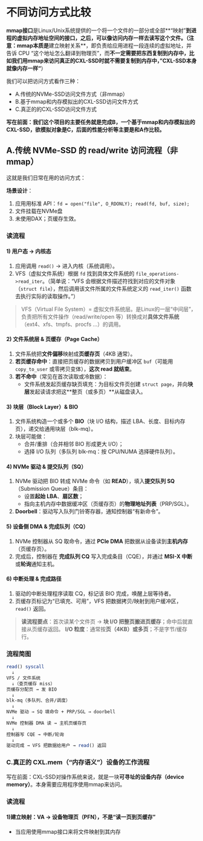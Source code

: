 # 不同访问方式比较

**mmap接口**是Linux/Unix系统提供的一个将一个文件的一部分或全部**“映射”**到进程的虚拟内存地址空间的接口，之后，可以像访问内存一样去读写这个文件。（**注意**：mmap本质是**建立映射关系**，即负责给应用进程一段连续的虚拟地址，并告诉 CPU “这个地址怎么翻译到物理页”，而**不一定需要把东西复制到内存中，比如我们用mmap来访问真正的CXL-SSD时就不需要复制到内存中，”CXL-SSD本身就像内存一样“**）

我们可以把访问方式看作三种：

- A.传统的NVMe-SSD访问文件方式（非mmap）
- B.基于mmap和内存模拟出的CXL-SSD访问文件方式
- C.真正的的CXL-SSD访问文件方式

**写在前面：我们这个项目的主要任务就是完成B，一个基于mmap和内存模拟出的CXL-SSD，欲模拟对象是C，后面的性能分析等主要是和A作比较。**

## A.传统 NVMe-SSD 的 read/write 访问流程（非 mmap）

这就是我们日常在用的访问方式：

**场景设计**：

1. 应用用标准 API：`fd = open("file", O_RDONLY); read(fd, buf, size);`
2. 文件挂载在NVMe盘
3. 未使用DAX；页缓存生效。

### 读流程

#### 1) 用户态 → 内核态

1. 应用调用 `read()` → 进入内核（系统调用）。
2. VFS（虚拟文件系统）根据 `fd` 找到具体文件系统的 `file_operations->read_iter`。（简单说：“VFS 会根据文件描述符找到对应的文件对象（`struct file`），然后调用该文件所属的文件系统定义的 `read_iter()` 函数去执行实际的读取操作。”）

> VFS（Virtual File System）= 虚拟文件系统层。是Linux的一层“中间层”，负责把所有文件操作（read/write/open 等）转换成对**具体文件系统**（ext4、xfs、tmpfs、procfs …）的调用。

#### 2) 文件系统层 & 页缓存（Page Cache）

1. 文件系统把**文件偏移**映射成**页缓存页**（4KB 通常）。
2. **若页缓存命中**：直接把页缓存的数据拷贝到用户缓冲区 `buf`（可能用 `copy_to_user` 或零拷贝变体），**这次 read 就结束**。
3. **若不命中**（常见在首次读取或冷数据）：
   - 文件系统发起页缓存缺页填充：为目标文件页创建 `struct page`，并向**块层**发起读请求把这**整页（或多页）**从磁盘读入。

####  3) 块层（Block Layer）& BIO

1. 文件系统构造一个或多个 **BIO**（块 I/O 结构，描述 LBA、长度、目标内存页），递交给通用块层（blk-mq）。
2. 块层可能做：
   - 合并/重排（合并相邻 BIO 形成更大 I/O）；
   - 选择 I/O 队列（多队列 blk-mq：按 CPU/NUMA 选择硬件队列）。

#### 4) NVMe 驱动 & 提交队列（SQ）

1. NVMe 驱动把 BIO 转成 NVMe 命令（如 **READ**），填入**提交队列 SQ**（Submission Queue）条目：
   - 设置**起始 LBA**、**扇区数**；
   - 指向主机内存中数据缓冲区（页缓存页）的**物理地址列表**（PRP/SGL）。
2. **Doorbell**：驱动写入队列门铃寄存器，通知控制器“有新命令”。

#### 5) 设备侧 DMA & 完成队列（CQ）

1. NVMe 控制器从 SQ 取命令，通过 **PCIe DMA** 把数据从设备读到**主机内存**（页缓存页）。
2. 完成后，控制器在 **完成队列 CQ** 写入完成条目（CQE），并通过 **MSI-X 中断**或**轮询**通知主机。

#### 6) 中断处理 & 完成路径

1. 驱动的中断处理程序读取 CQ，标记该 BIO 完成，唤醒上层等待者。
2. 页缓存页标记为“已填充、可用”，VFS 把数据拷贝/映射到用户缓冲区，`read()` 返回。

> **读流程要点**：首次读某个文件页 → **块 I/O 把整页搬进页缓存**；命中后就直接从页缓存返回。
> **I/O 粒度**：通常按**页（4KB）或多页**；不是字节/缓存行。

### 流程简图

```perl
read() syscall
  ↓
VFS / 文件系统
  ↓（查页缓存 miss）
页缓存分配页 → 发 BIO
  ↓
blk-mq（多队列、合并/调度）
  ↓
NVMe 驱动 → SQ 填命令 + PRP/SGL → doorbell
  ↓
NVMe 控制器 DMA 读 → 主机页缓存页
  ↓
控制器写 CQE → 中断/轮询
  ↓
驱动完成 → VFS 把数据给用户 → read() 返回
```

###  C.真正的 CXL.mem（“内存语义”）设备的工作流程

写在前面：CXL-SSD对操作系统来说，就是一块**可寻址的设备内存（device memory）**。本身需要应用程序使用mmap来访问。

### 读流程

#### 1)建立映射：VA → 设备物理页（PFN），不是“读一页到页缓存”

- 当应用使用mmap接口来将文件映射到其内存